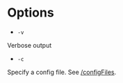 # Options

- `-v`
 
 Verbose output

- `-c`
 
 Specify a config file. See [/configFiles](</BFC/configFiles>).